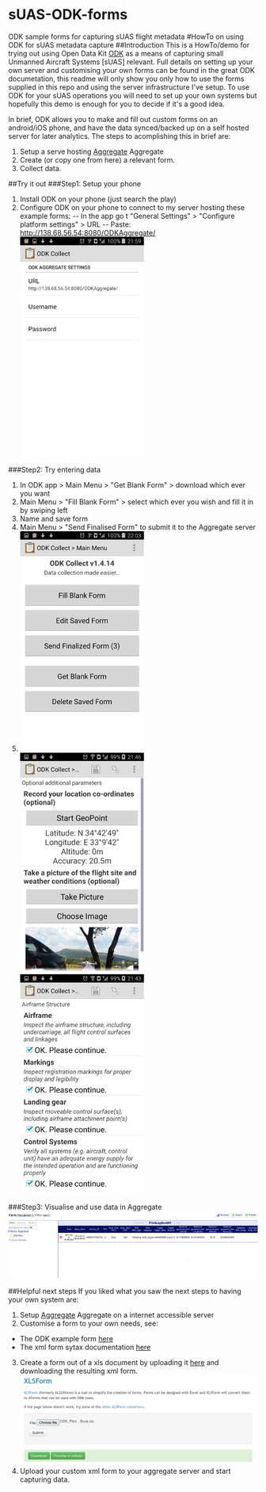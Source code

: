 # sUAS-ODK-forms
ODK sample forms for capturing sUAS flight metadata
#HowTo on using ODK for sUAS metadata capture
##Introduction
This is a HowTo/demo for trying out using Open Data Kit [ODK](https://opendatakit.org/) as a means of  capturing  small Unmanned Aircraft Systems [sUAS] relevant.  Full details on setting up your own server and customising your own forms can be found in the great ODK documetation, this readme will only show you only how to use the forms supplied in this repo and using the server infrastructure I've setup.  To use ODK for your sUAS operations you will need to set up your own systems but hopefully this demo is enough for you to decide if it's a good idea.  

In brief, ODK allows you to make and fill out custom forms on an android/iOS phone, and have the data synced/backed up on a self hosted server for later analytics.  The steps to acomplishing this in brief are:
1. Setup a serve hosting [Aggregate](https://opendatakit.org/use/aggregate/) Aggregate
2. Create (or copy one from here) a relevant form.
3. Collect data.

##Try it out 
###Step1: Setup your phone
1. Install ODK on your phone (just search the play)
2. Configure ODK on your phone to connect to my server hosting these example forms:
-- In the app go t "General Settings" > "Configure platform settings" > URL
-- Paste: http://138.68.56.54:8080/ODKAggregate/
![](./images/Android3s.png) 


###Step2: Try entering data
1. In ODK app > Main Menu > "Get Blank Form" > download which ever you want
2. Main Menu > "Fill Blank Form" > select which ever you wish and fill it in by swiping left
3. Name and save form
4. Main Menu > "Send Finalised Form"  to submit it to the Aggregate server
5. ![](./images/Android4s.png) ![](./images/Android2s.png) ![](./images/Android1s.png)

###Step3: Visualise and use data in Aggregate
![](./images/Aggregate1.png) 


##Helpful next steps
If you liked what you saw the next steps to having your own system are:
1. Setup [Aggregate](https://opendatakit.org/use/aggregate/) Aggregate on a internet accessible server
2. Customise a form to your own needs, see:
- The ODK example form [here](https://opendatakit.org/wp-content/uploads/2013/06/sample_xlsform.xls) 
- The xml form sytax documentation [here](http://xlsform.org/)
3. Create a form out of a xls document by uploading it [here](http://opendatakit.org/xiframe/) and downloading the resulting xml form.
![](./images/Convert1.png) 
4. Upload your custom xml form to your aggregate server and start capturing data.





